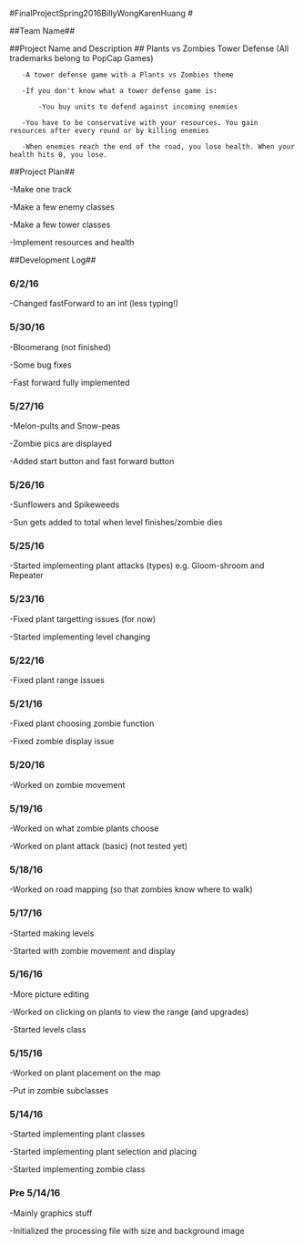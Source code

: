 #FinalProjectSpring2016BillyWongKarenHuang #

##Team Name##


##Project Name and Description ##
Plants vs Zombies Tower Defense   (All trademarks belong to PopCap Games)

       -A tower defense game with a Plants vs Zombies theme

       -If you don't know what a tower defense game is:

       	   -You buy units to defend against incoming enemies

	   -You have to be conservative with your resources. You gain resources after every round or by killing enemies

	   -When enemies reach the end of the road, you lose health. When your health hits 0, you lose.


##Project Plan##

-Make one track

-Make a few enemy classes

-Make a few tower classes

-Implement resources and health


##Development Log##

### 6/2/16 ###

-Changed fastForward to an int (less typing!)

### 5/30/16 ###

-Bloomerang (not finished)

-Some bug fixes

-Fast forward fully implemented

### 5/27/16 ###

-Melon-pults and Snow-peas

-Zombie pics are displayed

-Added start button and fast forward button

### 5/26/16 ###

-Sunflowers and Spikeweeds

-Sun gets added to total when level finishes/zombie dies


### 5/25/16 ###

-Started implementing plant attacks (types) e.g. Gloom-shroom and Repeater


### 5/23/16 ###

-Fixed plant targetting issues (for now)

-Started implementing level changing

### 5/22/16 ###

-Fixed plant range issues

### 5/21/16 ###

-Fixed plant choosing zombie function

-Fixed zombie display issue

### 5/20/16 ###

-Worked on zombie movement

### 5/19/16 ###

-Worked on what zombie plants choose

-Worked on plant attack (basic) (not tested yet)

### 5/18/16 ###

-Worked on road mapping (so that zombies know where to walk)

### 5/17/16 ###

-Started making levels

-Started with zombie movement and display

### 5/16/16 ###

-More picture editing

-Worked on clicking on plants to view the range (and upgrades)

-Started levels class

### 5/15/16 ###

-Worked on plant placement on the map

-Put in zombie subclasses

### 5/14/16 ###

-Started implementing plant classes

-Started implementing plant selection and placing

-Started implementing zombie class


### Pre 5/14/16 ###

-Mainly graphics stuff

-Initialized the processing file with size and background image